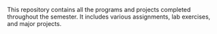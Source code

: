 This repository contains all the programs and projects completed throughout the semester. It includes various assignments, lab exercises, and major projects.

